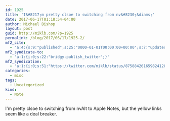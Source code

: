 ```yaml
---
id: 1925
title: 'I&#8217;m pretty clsoe to switching from nv&#8230;&diams;'
date: 2017-06-17T01:18:54-04:00
author: Michael Bishop
layout: post
guid: http://miklb.com/?p=1925
permalink: /blog/2017/06/17/1925-2/
mf2_cite:
  - 'a:4:{s:9:"published";s:25:"0000-01-01T00:00:00+00:00";s:7:"updated";s:25:"0000-01-01T00:00:00+00:00";s:8:"category";a:1:{i:0;s:0:"";}s:6:"author";a:0:{}}'
mf2_syndicate-to:
  - 'a:1:{i:0;s:22:"bridgy-publish_twitter";}'
mf2_syndication:
  - 'a:1:{i:0;s:51:"https://twitter.com/miklb/status/875884261659824128";}'
categories:
  - misc
tags:
  - Uncategorized
kind:
  - Note
---
```

I'm pretty clsoe to switching from nvAlt to Apple Notes, but the yellow links seem like a deal breaker.
